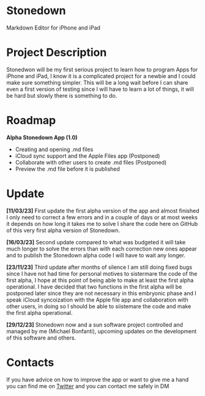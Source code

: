 # Stonedown
Markdown Editor for iPhone and iPad

# Project Description
Stonedwon will be my first serious project to learn how to program Apps for iPhone and iPad, I know it is a complicated project for a newbie and I could make sure something simpler. This will be a long wait before I can share even a first version of testing since I will have to learn a lot of things, it will be hard but slowly there is something to do.

# Roadmap
**Alpha Stonedown App (1.0)**
- Creating and opening .md files
- iCloud sync support and the Apple Files app (Postponed)
- Collaborate with other users to create .md files (Postponed)
- Preview the .md file before it is published

# Update
**[11/03/23]** First update the first alpha version of the app and almost finished I only need to correct a few errors and in a couple of days or at most weeks it depends on how long it takes me to solve I share the code here on GitHub of this very first alpha version of Stonedown.

**[16/03/23]** Second update compared to what was budgeted it will take much longer to solve the errors than with each correction new ones appear and to publish the Stonedown alpha code I will have to wait any longer.

**[23/11/23]** Third update after months of silence I am still doing fixed bugs since I have not had time for personal motives to sistermare the code of the first alpha, I hope at this point of being able to make at least the first alpha operational. I have decided that two functions in the first alpha will be postponed later since they are not necessary in this embryonic phase and I speak iCloud syncoization with the Apple file app and collaboration with other users, in doing so I should be able to siistemare the code and make the first alpha operational.

**[29/12/23]** Stonedown now and a sun software project controlled and managed by me (Michael Bonfanti), upcoming updates on the development of this software and others.

# Contacts
If you have advice on how to improve the app or want to give me a hand you can find me on [Twitter](https://www.twitter.com/iMichaelProMax) and you can contact me safely in DM
